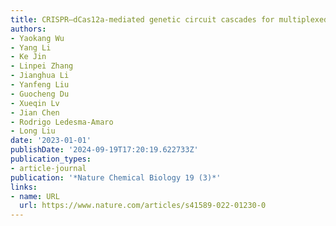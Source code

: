 ```yaml
---
title: CRISPR–dCas12a-mediated genetic circuit cascades for multiplexed pathway optimization
authors:
- Yaokang Wu
- Yang Li
- Ke Jin
- Linpei Zhang
- Jianghua Li
- Yanfeng Liu
- Guocheng Du
- Xueqin Lv
- Jian Chen
- Rodrigo Ledesma-Amaro
- Long Liu
date: '2023-01-01'
publishDate: '2024-09-19T17:20:19.622733Z'
publication_types:
- article-journal
publication: '*Nature Chemical Biology 19 (3)*'
links:
- name: URL
  url: https://www.nature.com/articles/s41589-022-01230-0
---
```

